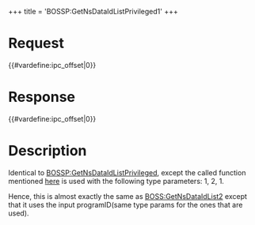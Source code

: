 +++
title = 'BOSSP:GetNsDataIdListPrivileged1'
+++

# Request

{{#vardefine:ipc_offset\|0}}

# Response

{{#vardefine:ipc_offset\|0}}

# Description

Identical to
[BOSSP:GetNsDataIdListPrivileged](BOSSP:GetNsDataIdListPrivileged "wikilink"),
except the called function mentioned
[here](BOSSU:GetNsDataIdList "wikilink") is used with the following type
parameters: 1, 2, 1.

Hence, this is almost exactly the same as
[BOSS:GetNsDataIdList2](BOSS:GetNsDataIdList2 "wikilink") except that it
uses the input programID(same type params for the ones that are used).